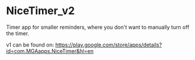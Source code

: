 # NiceTimer_v2

Timer app for smaller reminders, where you don't want to manually turn off the timer.

v1 can be found on: https://play.google.com/store/apps/details?id=com.MGAapps.NiceTimer&hl=en
